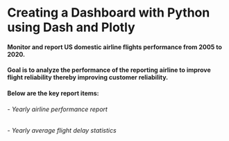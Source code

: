 # Creating a Dashboard with Python using Dash and Plotly

#### Monitor and report US domestic airline flights performance from 2005 to 2020. 

#### Goal is to analyze the performance of the reporting airline to improve flight reliability thereby improving customer reliability.

#### Below are the key report items:

###### - Yearly airline performance report 
###### - Yearly average flight delay statistics

